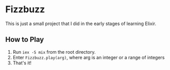 # Fizzbuzz  

This is just a small project that I did in the early stages of learning Elixir.

## How to Play  

1. Run `iex -S mix` from the root directory.  
2. Enter `Fizzbuzz.play(arg)`, where arg is an integer or a range of integers  
3. That's it!  


